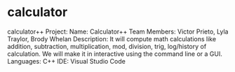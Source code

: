 # calculator
calculator++
Project: Name: Calculator++
Team Members: Victor Prieto, Lyla Traylor, Brody Whelan
Description: It will compute math calculations like addition, subtraction, multiplication, mod,
division, trig, log/history of calculation. We will make it in interactive using the command line or
a GUI.
Languages: C++
IDE: Visual Studio Code

